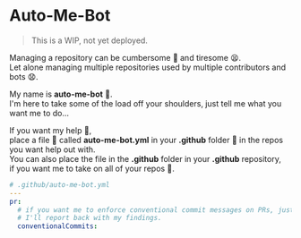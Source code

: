 # Auto-Me-Bot

> This is a WIP, not yet deployed.

Managing a repository can be cumbersome :construction_worker: and tiresome :tired_face:.</br>
Let alone managing multiple repositories used by multiple contributors and bots :anguished:.</br>

My name is **auto-me-bot** :robot:.</br>
I'm here to take some of the load off your shoulders, just tell me what you want me to do...</br>

If you want my help :palms_up_together:,</br>
place a file :memo: called **auto-me-bot.yml** in your **.github** folder :file_folder: in the repos you want help out with.</br>
You can also place the file in the **.github** folder in your **.github** repository,</br>
if you want me to take on all of your repos :muscle:.

```yaml
# .github/auto-me-bot.yml
---
pr:
  # if you want me to enforce conventional commit messages on PRs, just add the conventionalCommits object.
  # I'll report back with my findings.
  conventionalCommits:
```
